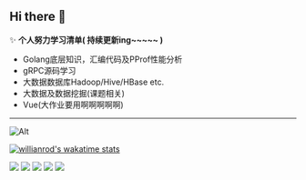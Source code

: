 ## Hi there 👋

✨ **个人努力学习清单( 持续更新ing~~~~~ )**
* Golang底层知识，汇编代码及PProf性能分析
* gRPC源码学习
* 大数据数据库Hadoop/Hive/HBase etc.
* 大数据及数据挖掘(课题相关)
* Vue(大作业要用啊啊啊啊啊)

---------------

![Alt](https://repobeats.axiom.co/api/embed/4288cf74c31aacb50b7e2462b4ff39de4e2154f5.svg "Repobeats analytics image")

[![willianrod's wakatime stats](https://github-readme-stats.vercel.app/api/wakatime?theme=github&username=OxCaffee&layout=compact)](https://github.com/anuraghazra/github-readme-stats)

<!-- <img src="https://github-readme-stats.vercel.app/api?username=OxCaffee&show_icons=true&theme=github&hide_title=false"/> -->

<!-- [![Top Langs](https://github-readme-stats.vercel.app/api/top-langs/?username=OxCaffee&theme=github&card_width=495)](https://github.com/anuraghazra/github-readme-stats) -->

<!-- <img align="right" width="150px" src="https://raw.githubusercontent.com/tal-tech/zero-doc/main/doc/images/go-zero.png"> -->

![](https://github-profile-summary-cards.vercel.app/api/cards/profile-details?username=OxCaffee&theme=github)
![](https://github-profile-summary-cards.vercel.app/api/cards/repos-per-language?username=OxCaffee&theme=github)
![](https://github-profile-summary-cards.vercel.app/api/cards/most-commit-language?username=OxCaffee&theme=github)
![](https://github-profile-summary-cards.vercel.app/api/cards/stats?username=OxCaffee&theme=github)
![](https://github-profile-summary-cards.vercel.app/api/cards/productive-time?username=OxCaffee&theme=github)





